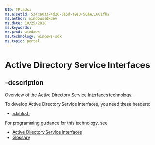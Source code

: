 ```yaml
---
UID: TP:adsi
ms.assetid: 534ca0a3-4d26-3e5d-a913-50ae21601fba
ms.author: windowssdkdev
ms.date: 10/25/2018
ms.keywords: 
ms.prod: windows
ms.technology: windows-sdk
ms.topic: portal
---
```


# Active Directory Service Interfaces

## -description

Overview of the Active Directory Service Interfaces technology.

To develop Active Directory Service Interfaces, you need these headers:

 * [adshlp.h](../adshlp/index.md)

For programming guidance for this technology, see:
* [Active Directory Service Interfaces](/windows/desktop/adsi)
* [Glossary](https://social.technet.microsoft.com/wiki/contents/articles/16757.active-directory-glossary.aspx)

